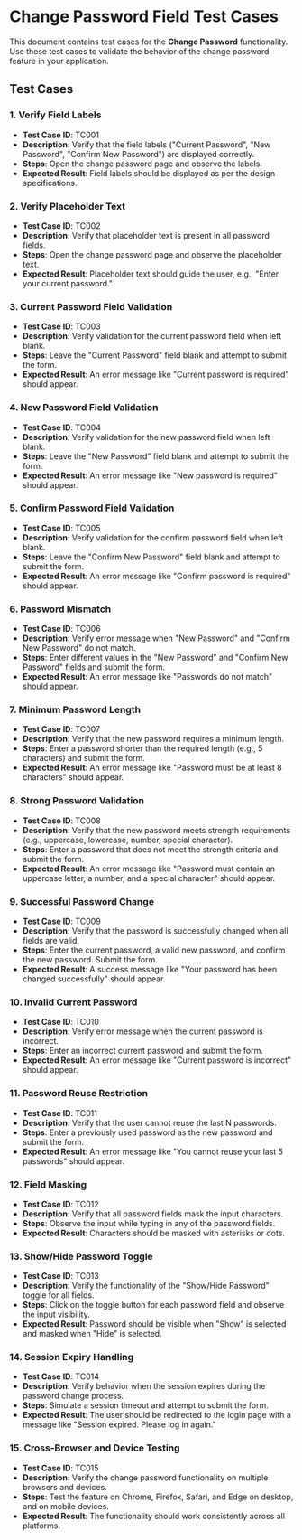 # Change Password Field Test Cases

This document contains test cases for the **Change Password** functionality. Use these test cases to validate the behavior of the change password feature in your application.

## Test Cases

### 1. Verify Field Labels
- **Test Case ID**: TC001
- **Description**: Verify that the field labels ("Current Password", "New Password", "Confirm New Password") are displayed correctly.
- **Steps**: Open the change password page and observe the labels.
- **Expected Result**: Field labels should be displayed as per the design specifications.

### 2. Verify Placeholder Text
- **Test Case ID**: TC002
- **Description**: Verify that placeholder text is present in all password fields.
- **Steps**: Open the change password page and observe the placeholder text.
- **Expected Result**: Placeholder text should guide the user, e.g., "Enter your current password."

### 3. Current Password Field Validation
- **Test Case ID**: TC003
- **Description**: Verify validation for the current password field when left blank.
- **Steps**: Leave the "Current Password" field blank and attempt to submit the form.
- **Expected Result**: An error message like "Current password is required" should appear.

### 4. New Password Field Validation
- **Test Case ID**: TC004
- **Description**: Verify validation for the new password field when left blank.
- **Steps**: Leave the "New Password" field blank and attempt to submit the form.
- **Expected Result**: An error message like "New password is required" should appear.

### 5. Confirm Password Field Validation
- **Test Case ID**: TC005
- **Description**: Verify validation for the confirm password field when left blank.
- **Steps**: Leave the "Confirm New Password" field blank and attempt to submit the form.
- **Expected Result**: An error message like "Confirm password is required" should appear.

### 6. Password Mismatch
- **Test Case ID**: TC006
- **Description**: Verify error message when "New Password" and "Confirm New Password" do not match.
- **Steps**: Enter different values in the "New Password" and "Confirm New Password" fields and submit the form.
- **Expected Result**: An error message like "Passwords do not match" should appear.

### 7. Minimum Password Length
- **Test Case ID**: TC007
- **Description**: Verify that the new password requires a minimum length.
- **Steps**: Enter a password shorter than the required length (e.g., 5 characters) and submit the form.
- **Expected Result**: An error message like "Password must be at least 8 characters" should appear.

### 8. Strong Password Validation
- **Test Case ID**: TC008
- **Description**: Verify that the new password meets strength requirements (e.g., uppercase, lowercase, number, special character).
- **Steps**: Enter a password that does not meet the strength criteria and submit the form.
- **Expected Result**: An error message like "Password must contain an uppercase letter, a number, and a special character" should appear.

### 9. Successful Password Change
- **Test Case ID**: TC009
- **Description**: Verify that the password is successfully changed when all fields are valid.
- **Steps**: Enter the current password, a valid new password, and confirm the new password. Submit the form.
- **Expected Result**: A success message like "Your password has been changed successfully" should appear.

### 10. Invalid Current Password
- **Test Case ID**: TC010
- **Description**: Verify error message when the current password is incorrect.
- **Steps**: Enter an incorrect current password and submit the form.
- **Expected Result**: An error message like "Current password is incorrect" should appear.

### 11. Password Reuse Restriction
- **Test Case ID**: TC011
- **Description**: Verify that the user cannot reuse the last N passwords.
- **Steps**: Enter a previously used password as the new password and submit the form.
- **Expected Result**: An error message like "You cannot reuse your last 5 passwords" should appear.

### 12. Field Masking
- **Test Case ID**: TC012
- **Description**: Verify that all password fields mask the input characters.
- **Steps**: Observe the input while typing in any of the password fields.
- **Expected Result**: Characters should be masked with asterisks or dots.

### 13. Show/Hide Password Toggle
- **Test Case ID**: TC013
- **Description**: Verify the functionality of the "Show/Hide Password" toggle for all fields.
- **Steps**: Click on the toggle button for each password field and observe the input visibility.
- **Expected Result**: Password should be visible when "Show" is selected and masked when "Hide" is selected.

### 14. Session Expiry Handling
- **Test Case ID**: TC014
- **Description**: Verify behavior when the session expires during the password change process.
- **Steps**: Simulate a session timeout and attempt to submit the form.
- **Expected Result**: The user should be redirected to the login page with a message like "Session expired. Please log in again."

### 15. Cross-Browser and Device Testing
- **Test Case ID**: TC015
- **Description**: Verify the change password functionality on multiple browsers and devices.
- **Steps**: Test the feature on Chrome, Firefox, Safari, and Edge on desktop, and on mobile devices.
- **Expected Result**: The functionality should work consistently across all platforms.
